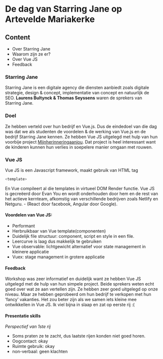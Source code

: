 # De dag van Starring Jane op Artevelde Mariakerke

## Content
* Over Starring Jane
* Waarom zijn ze er?
* Over Vue JS
* Feedback

### Starring Jane
Starring Jane is een digitale agency die diensten aanbiedt zoals digitale strategie, design & concept, implementatie van concept en natuurlijk de SEO. **Laurens Bultynck & Thomas Seyssens** waren de sprekers van Starring Jane.

### Doel
Ze hebben verteld over hun bedrijf en Vue.js. Dus de eindedoel van die dag was dat we als studenten de voordelen & de werking van Vue.js en de bedrijf Starring Jane kennen. Ze hebben Vue JS uitgelegd met hulp van hun voorbije project [Mijnherinneringaanjou](https://mijnherinneringaanjou.be). Dat project is heel interessant want de kinderen kunnen hun verlies in soepelere manier omgaan met rouwen.

### Vue JS
Vue JS is een Javascript framework, maakt gebruik van 
HTML tag 
```javascript
<template>
```
En Vue compileert al die templates in virtueel DOM Render functie. Vue JS is gecreëerd door Evan You en wordt onderhouden door hem en de rest van het actieve kernteam, afkomstig van verschillende bedrijven zoals Netlify en Netguru. - (React door facebook, Angular door Google).  

#### Voordelen van Vue JS:
* Performant
* Herbruikbaar van Vue template(componenten)
* Duidelijk file structuur: component, script en style in een file.
* Leercurve is laag dus makkelijk te gebruiken
* Vue observable: lichtgewicht alternatief voor state management in kleinere applicatie
* Vuex: stage management in grotere applicatie

#### Feedback
Workshop was zeer informatief en duidelijk want ze hebben Vue JS uitgelegd met de hulp van hun simpele project. Beide sprekers weten echt goed over wat ze aan vertellen zijn. Ze hebben zeer goed uitgelegd op onze niveau. 
Maar ze hebben geprobeerd om hun bedrijf te verkopen met hun ‘fancy’ vakanties. Het zou beter zijn als we samen iets kleine mee ontwikkellen in Vue JS. Ik viel bijna in slaap en zat op eerste rij :(

#### Presentatie skills
*Perspectief van 1ste rij*
* Soms praten ze te zacht, dus laatste rijen konden niet goed horen.
* Oogcontact: okay
* Ruimte gebruik: okay
* non-verbaal: geen klachten

